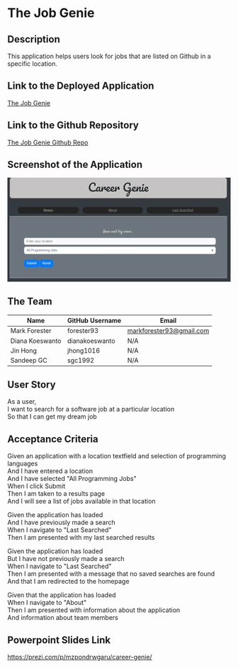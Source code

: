 # The Job Genie

## Description

This application helps users look for jobs that are listed on Github in a specific location.

## Link to the Deployed Application

[The Job Genie](https://forester93.github.io/job-genie/)

## Link to the Github Repository

[The Job Genie Github Repo](https://github.com/Forester93/job-genie/)

## Screenshot of the Application

![Screenshot of the page](./assets/images/job-genie.png)

## The Team

| Name            | GitHub Username | Email                    |
| --------------- | --------------- | ------------------------ |
| Mark Forester   | forester93      | markforester93@gmail.com |
| Diana Koeswanto | dianakoeswanto  | N/A                      |
| Jin Hong        | jhong1016       | N/A                      |
| Sandeep GC      | sgc1992         | N/A                      |

## User Story

As a user,  
I want to search for a software job at a particular location  
So that I can get my dream job

## Acceptance Criteria

Given an application with a location textfield and selection of programming languages  
And I have entered a location  
And I have selected "All Programming Jobs"  
When I click Submit  
Then I am taken to a results page  
And I will see a list of jobs available in that location

Given the application has loaded  
And I have previously made a search  
When I navigate to "Last Searched"  
Then I am presented with my last searched results

Given the application has loaded  
But I have not previously made a search  
When I navigate to "Last Searched"  
Then I am presented with a message that no saved searches are found  
And that I am redirected to the homepage

Given that the application has loaded  
When I navigate to "About"  
Then I am presented with information about the application  
And information about team members

## Powerpoint Slides Link

https://prezi.com/p/mzpondrwgaru/career-genie/
